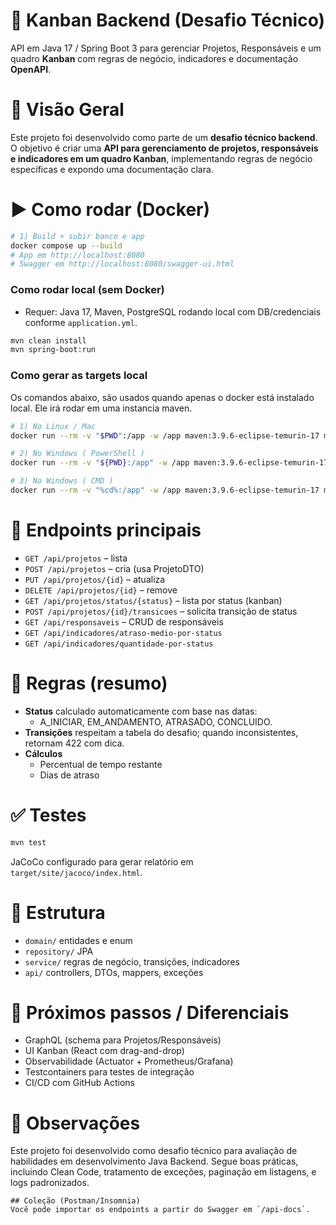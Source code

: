 # 📌 Kanban Backend (Desafio Técnico)

API em Java 17 / Spring Boot 3 para gerenciar Projetos, Responsáveis e um quadro **Kanban** com regras de negócio, indicadores e documentação **OpenAPI**.

# 📝 Visão Geral
Este projeto foi desenvolvido como parte de um **desafio técnico backend**. O objetivo é criar uma **API para gerenciamento de projetos, responsáveis e indicadores em um quadro Kanban**, implementando regras de negócio específicas e expondo uma documentação clara.

# ▶️ Como rodar (Docker)

```bash
# 1) Build + subir banco e app
docker compose up --build
# App em http://localhost:8080
# Swagger em http://localhost:8080/swagger-ui.html
```

### Como rodar local (sem Docker)
- Requer: Java 17, Maven, PostgreSQL rodando local com DB/credenciais conforme `application.yml`.
```bash
mvn clean install
mvn spring-boot:run
```

### Como gerar as targets local
 Os comandos abaixo, são usados quando apenas o docker está instalado local. 
    Ele irá rodar em uma instancia maven.

```bash
# 1) No Linux / Mac
docker run --rm -v "$PWD":/app -w /app maven:3.9.6-eclipse-temurin-17 mvn clean install
```
```bash
# 2) No Windows ( PowerShell )
docker run --rm -v "${PWD}:/app" -w /app maven:3.9.6-eclipse-temurin-17 mvn clean install
```
```bash
# 3) No Windows ( CMD ) 
docker run --rm -v "%cd%:/app" -w /app maven:3.9.6-eclipse-temurin-17 mvn clean install
```

# 📄 Endpoints principais
- `GET /api/projetos` – lista
- `POST /api/projetos` – cria (usa ProjetoDTO)
- `PUT /api/projetos/{id}` – atualiza
- `DELETE /api/projetos/{id}` – remove
- `GET /api/projetos/status/{status}` – lista por status (kanban)
- `POST /api/projetos/{id}/transicoes` – solicita transição de status
- `GET /api/responsaveis` – CRUD de responsáveis
- `GET /api/indicadores/atraso-medio-por-status`
- `GET /api/indicadores/quantidade-por-status`

# 🔄 Regras (resumo)
- **Status** calculado automaticamente com base nas datas:
  - A_INICIAR, EM_ANDAMENTO, ATRASADO, CONCLUIDO.
- **Transições** respeitam a tabela do desafio; quando inconsistentes, retornam 422 com dica.
- **Cálculos**
  - Percentual de tempo restante
  - Dias de atraso

# ✅ Testes
```bash
mvn test
```
JaCoCo configurado para gerar relatório em `target/site/jacoco/index.html`.

# 📂 Estrutura
- `domain/` entidades e enum
- `repository/` JPA
- `service/` regras de negócio, transições, indicadores
- `api/` controllers, DTOs, mappers, exceções

# 🚀 Próximos passos / Diferenciais
- GraphQL (schema para Projetos/Responsáveis)
- UI Kanban (React com drag-and-drop)
- Observabilidade (Actuator + Prometheus/Grafana)
- Testcontainers para testes de integração
- CI/CD com GitHub Actions

# 📌 Observações

Este projeto foi desenvolvido como desafio técnico para avaliação de habilidades em desenvolvimento Java Backend.
Segue boas práticas, incluindo Clean Code, tratamento de exceções, paginação em listagens, e logs padronizados.


```
## Coleção (Postman/Insomnia)
Você pode importar os endpoints a partir do Swagger em `/api-docs`.
```
